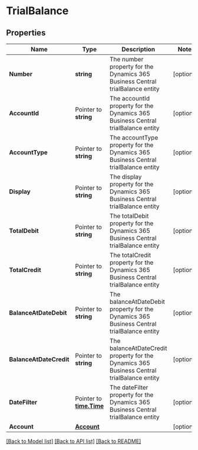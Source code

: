 # TrialBalance

## Properties

Name | Type | Description | Notes
------------ | ------------- | ------------- | -------------
**Number** | **string** | The number property for the Dynamics 365 Business Central trialBalance entity | [optional] 
**AccountId** | Pointer to **string** | The accountId property for the Dynamics 365 Business Central trialBalance entity | [optional] 
**AccountType** | Pointer to **string** | The accountType property for the Dynamics 365 Business Central trialBalance entity | [optional] 
**Display** | Pointer to **string** | The display property for the Dynamics 365 Business Central trialBalance entity | [optional] 
**TotalDebit** | Pointer to **string** | The totalDebit property for the Dynamics 365 Business Central trialBalance entity | [optional] 
**TotalCredit** | Pointer to **string** | The totalCredit property for the Dynamics 365 Business Central trialBalance entity | [optional] 
**BalanceAtDateDebit** | Pointer to **string** | The balanceAtDateDebit property for the Dynamics 365 Business Central trialBalance entity | [optional] 
**BalanceAtDateCredit** | Pointer to **string** | The balanceAtDateCredit property for the Dynamics 365 Business Central trialBalance entity | [optional] 
**DateFilter** | Pointer to [**time.Time**](time.Time.md) | The dateFilter property for the Dynamics 365 Business Central trialBalance entity | [optional] 
**Account** | [**Account**](account.md) |  | [optional] 

[[Back to Model list]](../README.md#documentation-for-models) [[Back to API list]](../README.md#documentation-for-api-endpoints) [[Back to README]](../README.md)


